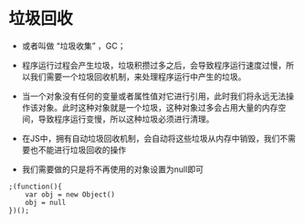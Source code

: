 # 垃圾回收
- 或者叫做 “垃圾收集” ，GC；
- 程序运行过程会产生垃圾，垃圾积攒过多之后，会导致程序运行速度过慢，所以我们需要一个垃圾回收机制，来处理程序运行中产生的垃圾。
- 当一个对象没有任何的变量或者属性值对它进行引用，此时我们将永远无法操作该对象。此时这种对象就是一个垃圾，这种对象过多会占用大量的内存空间，导致程序运行变慢，所以这种垃圾必须进行清理。

- 在JS中，拥有自动垃圾回收机制，会自动将这些垃圾从内存中销毁，我们不需要也不能进行垃圾回收的操作
- 我们需要做的只是将不再使用的对象设置为null即可
```
;(function(){
	var obj = new Object()
	obj = null
})();
```